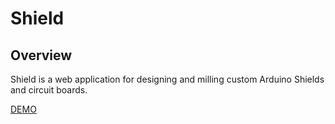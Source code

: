 # Shield

## Overview
Shield is a web application for designing and milling custom Arduino Shields and circuit boards.

[DEMO](http://gofabmo.org/fabmo-shield-app/)

